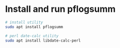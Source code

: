 # Install and run pflogsumm

```bash
# install utility
sudo apt install pflogsumm

# perl date-calc utility
sudo apt install libdate-calc-perl
```
